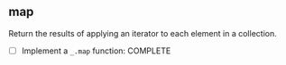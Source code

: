 ## map
Return the results of applying an iterator to each element in a collection.

* [ ] Implement a `_.map` function: COMPLETE


